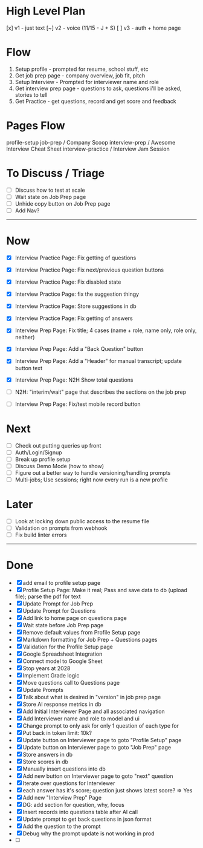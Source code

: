 # High Level Plan
[x] v1 - just text
[~] v2 - voice (11/15 - J + S)
[ ] v3 - auth + home page

# Flow
1. Setup profile - prompted for resume, school stuff, etc
2. Get job prep page - company overview, job fit, pitch
3. Setup Interview - Prompted for interviewer name and role
4. Get interview prep page - questions to ask, questions i'll be asked, stories to tell
5. Get Practice - get questions, record and get score and feedback

# Pages Flow
profile-setup
job-prep / Company Scoop
interview-prep / Awesome Interview Cheat Sheet
interview-practice / Interview Jam Session

# To Discuss / Triage
- [ ] Discuss how to test at scale
- [ ] Wait state on Job Prep page
- [ ] Unhide copy button on Job Prep page
- [ ] Add Nav?

---
# Now
- [x] Interview Practice Page: Fix getting of questions
- [x] Interview Practice Page: Fix next/previous question buttons
- [x] Interview Practice Page: Fix disabled state
- [x] Interview Practice Page: fix the suggestion thingy
- [x] Interview Practice Page: Store suggestions in db
- [x] Interview Practice Page: Fix getting of answers
- [x] Interview Prep Page: Fix title; 4 cases (name + role, name only, role only, neither)
- [x] Interview Prep Page: Add a "Back Question" button
- [x] Interview Prep Page: Add a "Header" for manual transcript; update button text
- [x] Interview Prep Page: N2H Show total questions

- [ ] N2H: "interim/wait" page that describes the sections on the job prep
- [ ] Interview Prep Page: Fix/test mobile record button


# Next
- [ ] Check out putting queries up front
- [ ] Auth/Login/Signup
- [ ] Break up profile setup
- [ ] Discuss Demo Mode (how to show)
- [ ] Figure out a better way to handle versioning/handling prompts
- [ ] Multi-jobs; Use sessions; right now every run is a new profile

# Later
- [ ] Look at locking down public access to the resume file
- [ ] Validation on prompts from webhook
- [ ] Fix build linter errors

---
# Done
- [x] add email to profile setup page
- [x] Profile Setup Page: Make it real; Pass and save data to db (upload file); parse the pdf for text
- [x] Update Prompt for Job Prep
- [x] Update Prompt for Questions
- [x] Add link to home page on questions page
- [x] Wait state before Job Prep page
- [x] Remove default values from Profile Setup page
- [x] Markdown formatting for Job Prep + Questions pages
- [x] Validation for the Profile Setup page
- [x] Google Spreadsheet Integration
- [x] Connect model to Google Sheet
- [x] Stop years at 2028
- [x] Implement Grade logic
- [x] Move questions call to Questions page
- [x] Update Prompts
- [x] Talk about what is desired in "version" in job prep page 
- [x] Store AI response metrics in db
- [x] Add Initial Interviewer Page and all associated navigation
- [x] Add Interviewer name and role to model and ui
- [x] Change prompt to only ask for only 1 question of each type for
- [x] Put back in token limit: 10k?
- [x] Update button on Interviewer page to goto "Profile Setup" page
- [x] Update button on Interviewer page to goto "Job Prep" page
- [x] Store answers in db
- [x] Store scores in db
- [x] Manually insert questions into db
- [x] Add new button on Interviewer page to goto "next" question
- [x] Iterate over questions for Interviewer
- [x] each answer has it's score; question just shows latest score? => Yes
- [x] Add new "Interview Prep" Page
- [x] DG: add section for question, why, focus
- [x] Insert records into questions table after AI call
- [x] Update prompt to get back questions in json format
- [x] Add the question to the prompt
- [x] Debug why the prompt update is not working in prod
- [ ] 